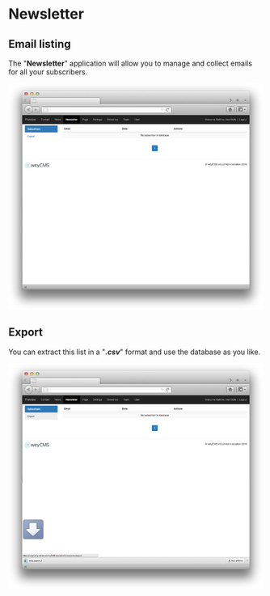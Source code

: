 # Newsletter

## Email listing

The "**Newsletter**" application will allow you to manage and collect emails for all your subscribers.

![](newsletter-01.png)

## Export

You can extract this list in a "***.csv***" format and use the database as you like. 

![](newsletter-02.png)
